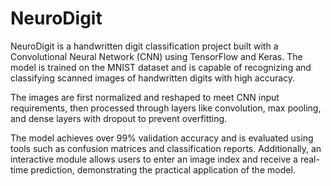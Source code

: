 # NeuroDigit
NeuroDigit is a handwritten digit classification project built with a Convolutional Neural Network (CNN) using TensorFlow and Keras.
The model is trained on the MNIST dataset and is capable of recognizing and classifying scanned images of handwritten digits with high accuracy.

The images are first normalized and reshaped to meet CNN input requirements, then processed through layers like convolution, max pooling, and dense layers with dropout to prevent overfitting. 

The model achieves over 99% validation accuracy and is evaluated using tools such as confusion matrices and classification reports. Additionally, an interactive module allows users to enter an image index and receive a real-time prediction, demonstrating the practical application of the model.





